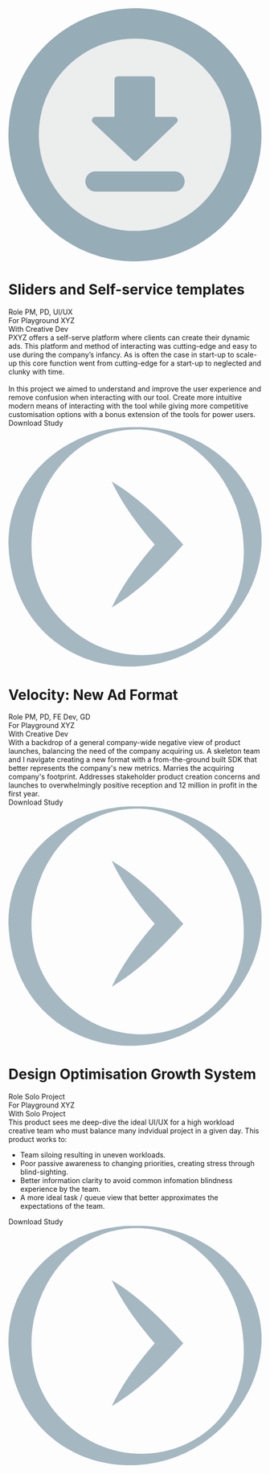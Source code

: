 <div class = "header">
<div class = "title"></div><div class = "download">
<a href="download/JWhitmore-${this.studyName}-CaseStudy.pdf" download="JWhitmore-${this.studyName}-CaseStudy.pdf">
        <svg xmlns="http://www.w3.org/2000/svg" viewBox="0 0 25.01 25.01">
            <circle style = "fill: #eceded;" cx="12.5" cy="12.5" r="11"/>
            <path style = "fill: #96acb6;" d="M12.5,25.01C5.61,25.01,0,19.4,0,12.5S5.61,0,12.5,0s12.5,5.61,12.5,12.5-5.61,12.5-12.5,12.5ZM12.5,3C7.26,3,3,7.26,3,12.5s4.26,9.5,9.5,9.5,9.5-4.26,9.5-9.5S17.74,3,12.5,3Z"/>
            <path style = "fill: #96acb6;" d="M16.41,18.11h-7.81c-.55,0-1-.45-1-1s.45-1,1-1h7.81c.55,0,1,.45,1,1s-.45,1-1,1Z"/>
            <path style = "fill: #96acb6;" d="M16.41,10.73h-1.92v-3.67c0-.18-.15-.33-.33-.33h-3.35c-.18,0-.33.15-.33.33v3.67h-1.9c-.3,0-.44.37-.23.57l3.95,3.7c.13.12.33.12.45,0l3.87-3.7c.21-.2.07-.57-.23-.57Z"/>
        </svg>
        </a>
</div>
</div>

<div class = "studies">
<div class = "study sliders">
    <h1 class="title">Sliders and Self-service templates</h1>
    <div class="meta">
        <div class="data">
            <span class="label">Role</span>
            <span>
                PM, PD, UI/UX
            </span>
        </div><div class="divider"></div>
        <div class="data">
            <span class="label">For</span>
            <span>
                Playground XYZ
            </span>
        </div><div class="divider"></div>
        <div class="data">
            <span class="label">With</span>
            <span>
                Creative Dev
            </span>
        </div>                
    </div>
    <div class="info"><div>
        PXYZ offers a self-serve platform where clients can create their dynamic ads. This platform and method of interacting was cutting-edge and easy to use during the company’s infancy. As is often the case in start-up to scale-up this core function went from cutting-edge for a start-up to neglected and clunky with time. </br></br>In this project we aimed to understand and improve the user experience and remove confusion when interacting with our tool. Create more intuitive modern means of interacting with the tool while giving more competitive customisation options with a bonus extension of the tools for power users.
        </div><div class="cta">Download Study            
            <svg xmlns="http://www.w3.org/2000/svg" viewBox="0 0 23.74 22.45">
                <path style="fill: #a5b7c0" d="M11.98,0c8.18-.16,14.47,7.58,10.59,15.4C16.85,26.52.46,24.05,0,11.01-.1,4.54,5.86-.18,11.98,0h0ZM11.98.21C3.25.24-1.04,12.05,4.93,18.06c6.47,6.74,17.72,2.6,17.12-7.05C21.87,5.69,17.68.13,11.98.21h0Z"/>
                <path style="fill: #a5b7c0" d="M9.68,16.93c1.18-2.47,2.83-4.56,4.62-6.59,0,0,0,1.34,0,1.34-1.79-2.02-3.44-4.11-4.62-6.59,2.61,1.57,4.7,3.69,6.72,5.92-2.02,2.22-4.11,4.34-6.72,5.91h0Z"/>
            </svg>
        </div>
    </div>
</div>


<div class = "study velocity">
    <h1 class="title">Velocity: New Ad Format</h1>
    <div class="meta">
        <div class="data">
            <span class="label">Role</span>
            <span>
                PM, PD, FE Dev, GD
            </span>
        </div><div class="divider"></div>
        <div class="data">
            <span class="label">For</span>
            <span>
                Playground XYZ
            </span>
        </div><div class="divider"></div>
        <div class="data">
            <span class="label">With</span>
            <span>
                Creative Dev
            </span>
        </div>                
    </div>
    <div class="info"><div>
        With a backdrop of a general company-wide negative view of product launches, balancing the need of the company acquiring us. A skeleton team and I navigate creating a new format with a from-the-ground built SDK that better represents the company's new metrics. Marries the acquiring company's footprint. Addresses stakeholder product creation concerns and launches to overwhelmingly positive reception and 12 million in profit in the first year.
        </div><div class="cta">Download Study
            <svg xmlns="http://www.w3.org/2000/svg" viewBox="0 0 23.74 22.45">
                <path style="fill: #a5b7c0" d="M11.98,0c8.18-.16,14.47,7.58,10.59,15.4C16.85,26.52.46,24.05,0,11.01-.1,4.54,5.86-.18,11.98,0h0ZM11.98.21C3.25.24-1.04,12.05,4.93,18.06c6.47,6.74,17.72,2.6,17.12-7.05C21.87,5.69,17.68.13,11.98.21h0Z"/>
                <path style="fill: #a5b7c0" d="M9.68,16.93c1.18-2.47,2.83-4.56,4.62-6.59,0,0,0,1.34,0,1.34-1.79-2.02-3.44-4.11-4.62-6.59,2.61,1.57,4.7,3.69,6.72,5.92-2.02,2.22-4.11,4.34-6.72,5.91h0Z"/>
            </svg>
        </div>
    </div>
</div>



<div class = "study dogs">
    <h1 class="title">Design Optimisation Growth System</h1>
    <div class="meta">
        <div class="data">
            <span class="label">Role</span>
            <span>
                Solo Project
            </span>
        </div><div class="divider"></div>
        <div class="data">
            <span class="label">For</span>
            <span>
                Playground XYZ
            </span>
        </div><div class="divider"></div>
        <div class="data">
            <span class="label">With</span>
            <span>
                Solo Project
            </span>
        </div>                
    </div>
    <div class="info"><div>
        This product sees me deep-dive the ideal UI/UX for a high workload creative team who must balance many indvidual project in a given day. This product works to:
        <ul>
        <li>Team siloing resulting in uneven workloads.</li>
        <li>Poor passive awareness to changing priorities, creating stress through blind-sighting.</li>
        <li>Better information clarity to avoid common infomation blindness experience by the team.</li>
        <li>A more ideal task / queue view that better approximates the expectations of the team.</li>
        </ul>
        </div><div class="cta">Download Study
            <svg xmlns="http://www.w3.org/2000/svg" viewBox="0 0 23.74 22.45">
                <path style="fill: #a5b7c0" d="M11.98,0c8.18-.16,14.47,7.58,10.59,15.4C16.85,26.52.46,24.05,0,11.01-.1,4.54,5.86-.18,11.98,0h0ZM11.98.21C3.25.24-1.04,12.05,4.93,18.06c6.47,6.74,17.72,2.6,17.12-7.05C21.87,5.69,17.68.13,11.98.21h0Z"/>
                <path style="fill: #a5b7c0" d="M9.68,16.93c1.18-2.47,2.83-4.56,4.62-6.59,0,0,0,1.34,0,1.34-1.79-2.02-3.44-4.11-4.62-6.59,2.61,1.57,4.7,3.69,6.72,5.92-2.02,2.22-4.11,4.34-6.72,5.91h0Z"/>
            </svg>
        </div>
    </div>
</div>
</div>



<div class = "footer">
</div>